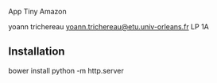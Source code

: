 App Tiny Amazon

yoann trichereau <yoann.trichereau@etu.univ-orleans.fr>
LP 1A

## Installation
bower install
python -m http.server
